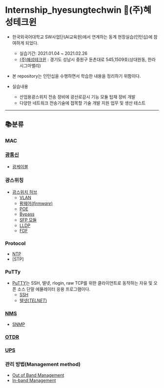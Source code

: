 # Internship_hyesungtechwin  🏢(주)혜성테크윈


* 한국외국어대학교 SW사업단(AI교육원)에서 연계하는 동계 현장실습(인턴십)에 참여하게 되었다.
  * 실습기간: 2021.01.04 ~ 2021.02.26
  * [(주)혜성테크윈](http://hyesungtechwin.com/) : 경기도 성남시 중원구 둔촌대로 545,1509호(상대원동, 한라시그마밸리)

* 본 repository는 인턴십을 수행하면서 학습한 내용을 정리하기 위함이다.

* 실습내용

   * 산업용광스위치 전송 장비에 광선로감시 기능 모듈 탑재 장비 개발
   * 다양한 네트워크 전송기술에 접목할 기술 개발 지원 업무 및 생산 테스트


- - -

📚분류
-------------

### MAC

### [광통신](https://github.com/hsryu456/Internship_hyesungtechwin-/blob/main/%EA%B4%91%ED%86%B5%EC%8B%A0.md#-%EA%B4%91%ED%86%B5%EC%8B%A0%EA%B4%91%EC%84%AC%EC%9C%A0-%ED%86%B5%EC%8B%A0, "github link")
* [광케이블](https://github.com/hsryu456/Internship_hyesungtechwin-/blob/main/%EA%B4%91%EC%BB%A4%EB%84%A5%ED%84%B0.md#-%EA%B4%91%EC%BB%A4%EB%84%A5%ED%84%B0optical-connector, "github link")

### 광스위칭
* [광스위치 허브](https://github.com/hsryu456/Internship_hyesungtechwin-/blob/main/%EA%B4%91%EC%8A%A4%EC%9C%84%EC%B9%98.md#-%EA%B4%91%EC%8A%A4%EC%9C%84%EC%B9%98optical-switch, "github link")
  * [VLAN](https://github.com/hsryu456/Internship_hyesungtechwin-/blob/main/VLAN.md#-vlanvirtual-lan, "github link")
  * [펌웨어(_firmware_)](https://github.com/hsryu456/Internship_hyesungtechwin-/blob/main/firmware.md#-%ED%8E%8C%EC%9B%A8%EC%96%B4firmware, "github link")
  * [POE](https://github.com/hsryu456/Internship_hyesungtechwin-/blob/main/POE.md#-poe_-_, "")
  * [Bypass](https://github.com/hsryu456/Internship_hyesungtechwin-/blob/main/Bypass.md#-bypass__, "github link")
  * [SFP 모듈](https://github.com/hsryu456/Internship_hyesungtechwin-/blob/main/SFP%20%EB%AA%A8%EB%93%88.md#-sfp-%EB%AA%A8%EB%93%88__, "github link")
  * [LLDP](https://github.com/hsryu456/Internship_hyesungtechwin-/blob/main/LLDP.md#-lldp__, "github link")
  * [FDF](https://github.com/hsryu456/Internship_hyesungtechwin-/blob/main/FDF.md#-fdf__, "github link")

### Protocol
* [NTP](https://github.com/hsryu456/Internship_hyesungtechwin-/blob/main/NTP.md#-ntp__, "github link")
* [STP]

### PuTTy
* [PuTTY](https://github.com/hsryu456/Internship_hyesungtechwin-/blob/main/PuTTy.md#-putty, "github link")는 SSH, 텔넷, rlogin, raw TCP를 위한 클라이언트로 동작하는 자유 및 오픈 소스 단말 에뮬레이터 응용 프로그램이다.
  * [SSH](https://github.com/hsryu456/Internship_hyesungtechwin-/blob/main/SSH.md#-ssh, "github link")
  * [텔넷(_TELNET_)](https://github.com/hsryu456/Internship_hyesungtechwin-/blob/main/TELNET.md#-%ED%85%94%EB%84%B7telnet, "github link")

### [NMS](https://github.com/hsryu456/Internship_hyesungtechwin-/blob/main/NMS.md#-nmsnetwork-management-system, "github link")
* [SNMP](https://github.com/hsryu456/Internship_hyesungtechwin-/blob/main/SNMP.md#-snmp__, "github link")

### [OTDR](https://github.com/hsryu456/Internship_hyesungtechwin-/blob/main/OTDR.md#-otdroptical-time-domain-reflectometer, "")

### [UPS](https://github.com/hsryu456/Internship_hyesungtechwin-/blob/main/UPS.md#-upsuninterruptible-power-supply, "github link")

### 관리 방법(Management method)
* [Out of Band Management](https://github.com/hsryu456/Internship_hyesungtechwin-/blob/main/Out%20of%20Band%20Management.md#-out-of-band-management, "github link")
* [In-band Management](https://github.com/hsryu456/Internship_hyesungtechwin-/blob/main/In-band%20Management.md#-in-band-management, "github link")


